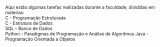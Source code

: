 Aqui estão algumas tarefas realizadas durante a faculdade, divididas em materias:  
C - Programação Estruturada  
C - Estrutura de Dados  
SQL - Banco de Dados  
Python - Paradigmas de Programação e Análise de Algoritmos
Java - Programação Orientada a Objetos
